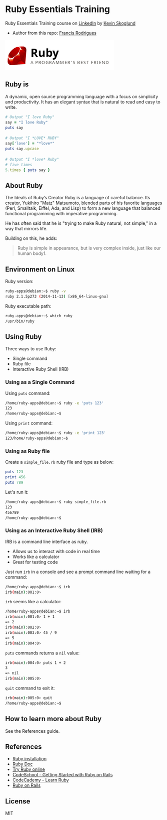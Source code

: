 # Ruby Essentials Training #

Ruby Essentials Training course on [LinkedIn][1] by [Kevin Skoglund][2]

- Author from this repo: [Francis Rodrigues][3]

![Ruby logo](screenshots/ruby-logo.png)

## Ruby is ##

A dynamic, open source programming language with a focus on simplicity and productivity. It has an elegant syntax that is natural to read and easy to write.

```rb
# Output "I love Ruby"
say = "I love Ruby"
puts say

# Output "I *LOVE* RUBY"
say['love'] = "*love*"
puts say.upcase

# Output "I *love* Ruby"
# five times
5.times { puts say }
```

## About Ruby ##

The Ideals of Ruby’s Creator
Ruby is a language of careful balance. Its creator, Yukihiro "Matz" Matsumoto, blended parts of his favorite languages (Perl, Smalltalk, Eiffel, Ada, and Lisp) to form a new language that balanced functional programming with imperative programming.

He has often said that he is "trying to make Ruby natural, not simple," in a way that mirrors life.

Building on this, he adds:

> Ruby is simple in appearance, but is very complex inside, just like our human body1.

## Environment on Linux ##

Ruby version:

```bash
ruby-apps@debian:~$ ruby -v
ruby 2.1.5p273 (2014-11-13) [x86_64-linux-gnu]
```

Ruby executable path:

```bash
ruby-apps@debian:~$ which ruby
/usr/bin/ruby
```

## Using Ruby ##

Three ways to use Ruby:

- Single command
- Ruby file
- Interactive Ruby Shell (IRB)

### Using as a Single Command ###

Using `puts` command:

```bash
/home/ruby-apps@debian:~$ ruby -e 'puts 123'
123
/home/ruby-apps@debian:~$
```

Using `print` command:

```bash
/home/ruby-apps@debian:~$ ruby -e 'print 123'
123/home/ruby-apps@debian:~$
```

### Using as Ruby file ###

Create a `simple_file.rb` ruby file and type as below:

```rb
puts 123
print 456
puts 789
```

Let's run it:

```bash
/home/ruby-apps@debian:~$ ruby simple_file.rb
123
456789
/home/ruby-apps@debian:~$
```

### Using as an Interactive Ruby Shell (IRB) ##

IRB is a command line interface as ruby.

- Allows us to interact with code in real time
- Works like a calculator
- Great for testing code

Just run `irb` in a console and see a prompt command line waiting for a command:

```bash
/home/ruby-apps@debian:~$ irb
irb(main):001:0>
```

`irb` seems like a calculator:

```bash
/home/ruby-apps@debian:~$ irb
irb(main):001:0> 1 + 1
=> 2
irb(main):002:0>
irb(main):003:0> 45 / 9
=> 5
irb(main):004:0>
```

`puts` commands returns a `nil` value:

```bash
irb(main):004:0> puts 1 + 2
3
=> nil
irb(main):005:0>
```

`quit` command to exit it:

```bash
irb(main):005:0> quit
/home/ruby-apps@debian:~$
```

## How to learn more about Ruby ##

See the References guide.

## References ##

- [Ruby installation][4]
- [Ruby Doc][9]
- [Try Ruby online][5]
- [CodeSchool - Getting Started with Ruby on Rails][6]
- [CodeCademy - Learn Ruby][7]
- [Ruby on Rails][8]

## License ##

MIT

  [1]: https://www.linkedin.com/learning/ruby-essential-training
  [2]: https://www.linkedin.com/learning/instructors/kevin-skoglund
  [3]: https://github.com/francisrod01
  [4]: https://www.ruby-lang.org/en/documentation/installation/
  [5]: http://tryruby.org/
  [6]: https://www.codeschool.com/learn/ruby
  [7]: https://www.codecademy.com/learn/learn-ruby
  [8]: http://rubyonrails.org/
  [9]: https://ruby-doc.org/
